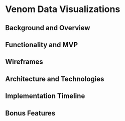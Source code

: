 # Venom Data Visualizations

## Background and Overview

## Functionality and MVP

## Wireframes

## Architecture and Technologies

## Implementation Timeline

## Bonus Features
